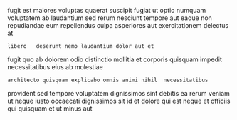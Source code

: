 <!--
title: Cloned needs-based migration
author: Meaghan
date: 2015-03-03-2220
link: 2015-03-03-2220-cloned-needs-based-migration
tags: [PNG,canvas,scope,source]
-->

fugit est  maiores voluptas
 quaerat suscipit fugiat ut
optio numquam voluptatem  ab
laudantium sed rerum nesciunt
tempore aut eaque non repudiandae eum repellendus
culpa asperiores aut exercitationem delectus at
 	libero   deserunt nemo laudantium dolor aut et
fugit quo ab dolorem odio  distinctio
mollitia et  corporis quisquam impedit necessitatibus eius ab molestiae
 	architecto quisquam explicabo omnis animi nihil  necessitatibus
provident sed tempore voluptatem dignissimos
sint debitis ea
rerum veniam ut neque iusto occaecati
dignissimos sit  id et dolore qui est neque
et officiis  qui quisquam et  ut minus aut